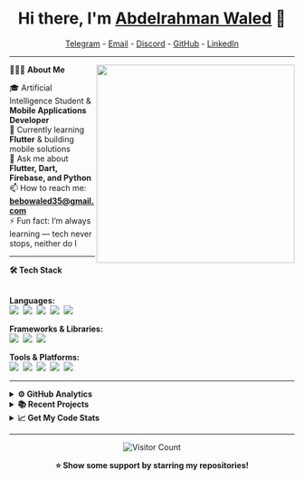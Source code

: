 <h1 align="center">Hi there, I'm <a href="mailto:bebowaled35@gmail.com">Abdelrahman Waled</a> 👋</h1>

<!-- Header Navigation -->
<p align="center">
  <a href="https://t.me/abdowaled20011113">Telegram</a> -
  <a href="mailto:bebowaled35@gmail.com">Email</a> -
  <a href="https://discord.com/channels/@me/">Discord</a> -
  <a href="https://github.com/AbdelrahmanWaled">GitHub</a> -
  <a href="https://linkedin.com/">LinkedIn</a>
</p>

---

👨🏻‍💻 **About Me** <img src="https://raw.githubusercontent.com/AbdelrahmanWaled/AbdelrahmanWaled/main/assets/dev.svg" width="350px" align="right">  

🎓 Artificial Intelligence Student & **Mobile Applications Developer**  
🌱 Currently learning **Flutter** & building mobile solutions  
💬 Ask me about **Flutter, Dart, Firebase, and Python**  
📫 How to reach me: **[bebowaled35@gmail.com](mailto:bebowaled35@gmail.com)**  
⚡ Fun fact: I’m always learning — tech never stops, neither do I  

---

<b>🛠 Tech Stack</b><br><br>

**Languages:**  
<img src="https://img.shields.io/badge/Dart-0175C2?logo=dart&logoColor=white&style=flat">&nbsp;
<img src="https://img.shields.io/badge/Python-3776AB?logo=python&logoColor=white&style=flat">&nbsp;
<img src="https://img.shields.io/badge/C-00599C?logo=c&logoColor=white&style=flat">&nbsp;
<img src="https://img.shields.io/badge/C++-00599C?logo=cplusplus&logoColor=white&style=flat">&nbsp;
<img src="https://img.shields.io/badge/MATLAB-FF8800?logo=mathworks&logoColor=white&style=flat">&nbsp;  

**Frameworks & Libraries:**  
<img src="https://img.shields.io/badge/Flutter-02569B?logo=flutter&logoColor=white&style=flat">&nbsp;
<img src="https://img.shields.io/badge/Firebase-FFCA28?logo=firebase&logoColor=black&style=flat">&nbsp;
<img src="https://img.shields.io/badge/Arduino-00979D?logo=arduino&logoColor=white&style=flat">&nbsp;  

**Tools & Platforms:**  
<img src="https://img.shields.io/badge/Android%20Studio-3DDC84?logo=androidstudio&logoColor=white&style=flat">&nbsp;
<img src="https://img.shields.io/badge/VS%20Code-007ACC?logo=visualstudiocode&logoColor=white&style=flat">&nbsp;
<img src="https://img.shields.io/badge/IntelliJ%20IDEA-000000?logo=intellijidea&logoColor=white&style=flat">&nbsp;
<img src="https://img.shields.io/badge/Git-F05032?logo=git&logoColor=white&style=flat">&nbsp;
<img src="https://img.shields.io/badge/Postman-FF6C37?logo=postman&logoColor=white&style=flat">&nbsp;

---

<details>
  <summary><b>⚙️ GitHub Analytics</b></summary>
  <a href="https://github.com/AbdelrahmanWaled">
    <img src="https://raw.githubusercontent.com/AbdelrahmanWaled/github-profile-summary-cards/master/profile-summary-card-output/github_dark/0-profile-details.svg" />
    <img src="https://raw.githubusercontent.com/AbdelrahmanWaled/github-profile-summary-cards/master/profile-summary-card-output/github_dark/3-stats.svg" />
  </a>
</details>

<details>
  <summary><b>📚 Recent Projects</b></summary>

✨ [Mobile App with Flutter & Firebase](https://github.com/AbdelrahmanWaled/YourProject1)  
✨ [AI-Powered Data Analysis Tool](https://github.com/AbdelrahmanWaled/YourProject2)  
✨ [IoT Arduino Automation System](https://github.com/AbdelrahmanWaled/YourProject3)  

</details>

<details>
  <summary><b>📈 Get My Code Stats</b></summary>

![Top Langs](https://github-readme-stats.vercel.app/api/top-langs/?username=AbdelrahmanWaled&layout=compact&theme=tokyonight)  

</details>

---

<p align="center">
<img src="https://profile-counter.glitch.me/AbdelrahmanWaled/count.svg" alt="Visitor Count"/>
</p>

<p align="center">
<b>⭐ Show some support by starring my repositories!</b>
</p>
